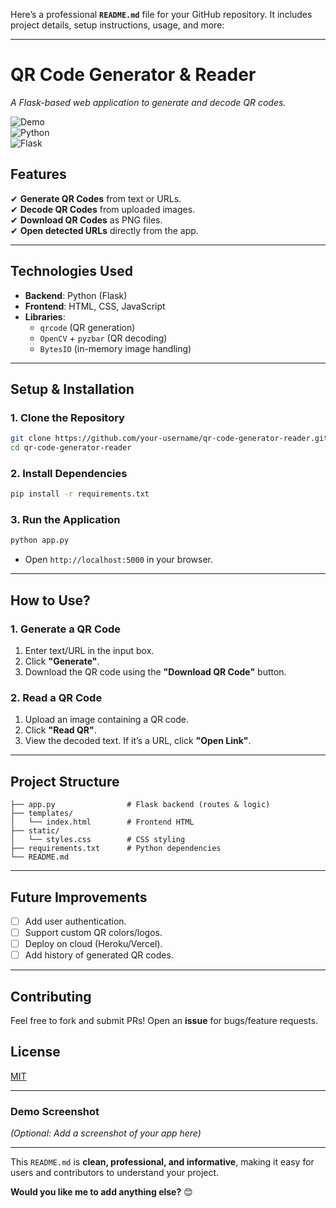 Here’s a professional **`README.md`** file for your GitHub repository. It includes project details, setup instructions, usage, and more:

---

# **QR Code Generator & Reader**  
*A Flask-based web application to generate and decode QR codes.*  

![Demo](https://img.shields.io/badge/Demo-Available-green)  
![Python](https://img.shields.io/badge/Python-3.x-blue)  
![Flask](https://img.shields.io/badge/Framework-Flask-red)  

## **Features**  
✔ **Generate QR Codes** from text or URLs.  
✔ **Decode QR Codes** from uploaded images.  
✔ **Download QR Codes** as PNG files.  
✔ **Open detected URLs** directly from the app.  

---

## **Technologies Used**  
- **Backend**: Python (Flask)  
- **Frontend**: HTML, CSS, JavaScript  
- **Libraries**:  
  - `qrcode` (QR generation)  
  - `OpenCV` + `pyzbar` (QR decoding)  
  - `BytesIO` (in-memory image handling)  

---

## **Setup & Installation**  

### **1. Clone the Repository**  
```bash
git clone https://github.com/your-username/qr-code-generator-reader.git
cd qr-code-generator-reader
```

### **2. Install Dependencies**  
```bash
pip install -r requirements.txt
```

### **3. Run the Application**  
```bash
python app.py
```
- Open `http://localhost:5000` in your browser.  

---

## **How to Use?**  

### **1. Generate a QR Code**  
1. Enter text/URL in the input box.  
2. Click **"Generate"**.  
3. Download the QR code using the **"Download QR Code"** button.  

### **2. Read a QR Code**  
1. Upload an image containing a QR code.  
2. Click **"Read QR"**.  
3. View the decoded text. If it’s a URL, click **"Open Link"**.  

---

## **Project Structure**  
```
├── app.py                # Flask backend (routes & logic)  
├── templates/  
│   └── index.html        # Frontend HTML  
├── static/  
│   └── styles.css        # CSS styling  
├── requirements.txt      # Python dependencies  
└── README.md  
```

---

## **Future Improvements**  
- [ ] Add user authentication.  
- [ ] Support custom QR colors/logos.  
- [ ] Deploy on cloud (Heroku/Vercel).  
- [ ] Add history of generated QR codes.  

---

## **Contributing**  
Feel free to fork and submit PRs! Open an **issue** for bugs/feature requests.  

## **License**  
[MIT](https://choosealicense.com/licenses/mit/)  

---

### **Demo Screenshot**  
*(Optional: Add a screenshot of your app here)*  

---

This `README.md` is **clean, professional, and informative**, making it easy for users and contributors to understand your project.  

**Would you like me to add anything else?** 😊
